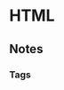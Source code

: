 # HTML

## Notes

### Tags

<!--Tags are used for text, images, and organization on a webpage.
The tag type goes between 2 sets of brackets: <h1> </h1>

header: h1, h2, h3
paragraph: p

Self closing tags are contained within 1 set of brackets: <img/>

image: img

Attributes go after the first bracket tag: <img src"https://www.pictures.com/image.jpg" alt="picture-img"/>

src signifies the image source, and alt provides a read-only description of an image 

Anchor tags are used to redirect. Adding a "target" sends to the actual link rather than, for example, an image by itself.

<a      href="image-address"
        target="_blank"> 
    <p>Click here to redirect</p>
</a>

Inputs are another utility tag (non-text tag) that are self closing. They can prompt user for information or action. Labels are not essential, but help to organize inputs. Inputs will often be followed by a button.

<label>
    <p>Enter text</p>
    <input placeholder="Type here..."/>
</label>
<button>
    <p>Submit</p>
</button> 

Webpages can be organized with container tags, which are used to group together related content. The typography and utility tags within container tags are referred to as "children" and should be indented.

division: div
section: section

Form tags (<form> </form>) are typically used for anything that requires user input.

Making a webpage is like packing a truck, and container tags are essential to organizing information and assigning semantic meaning to each section.